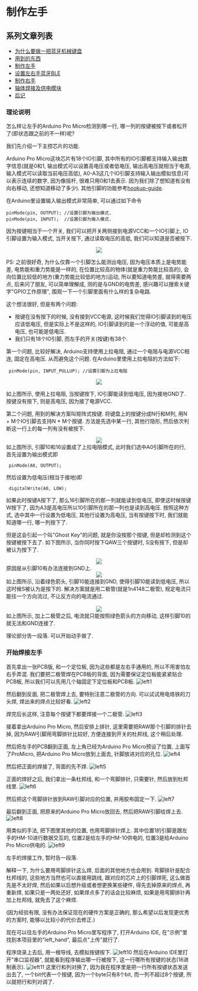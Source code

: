 # 制作左手

## 系列文章列表
* [为什么要做一把蓝牙机械键盘](./chapter1_cn.md)
* [用到的东西](./chapter2_cn.md)
* [制作左手](./chapter3_cn.md)
* [设置左右手蓝牙BLE](./chapter4_cn.md)
* [制作右手](./chapter5_cn.md)
* [轴体焊接及供电模块](./chapter6_cn.md)
* [后记](./chapter_tips_cn.md)

### 理论说明
怎么样让左手的Arduino Pro Micro检测到哪一行, 哪一列的按键被按下或者松开了(即状态跟之前的不一样)呢? 

我们先介绍一下主控芯片的功能.

Arduino Pro Micro这块芯片有18个IO引脚, 其中所有的IO引脚都支持输入输出数字信息(就是0和1, 输出模式可以设置高电压或者低电压, 输出高电压就相当于电源, 输入模式可以读取当前电压高低), A0-A3这几个IO引脚支持输入输出模拟信息(可以表示连续的数字, 因为像摇杆, 很难只用0和1去表示. 因为我们除了想知道有没有向右移动, 还想知道移动了多少). 其他引脚的功能参考[hookup-guide](https://learn.sparkfun.com/tutorials/pro-micro--fio-v3-hookup-guide). 

在Arduino里设置输入输出模式非常简单, 可以通过如下命令 

<pre><code>pinMode(pin, OUTPUT); //设置引脚为输出模式. 
pinMode(pin, INPUT);  //设置引脚为输入模式.
</code></pre>

因为按键相当于一个开关, 我们可以把开关两侧接到电源VCC和一个IO引脚上, IO引脚设置为输入模式, 当开关按下, 通过读取电压的高低, 我们可以知道是否被按下. 

<div align=center>

<img src="./pic/solution1.png"/>
</div>

PS: 之前很好奇, 为什么仅靠一个引脚怎么能测出电压, 因为电压本质上是电势能差, 电势能和重力势能是一样的, 在位置比较高的物体(就是重力势能比较高的), 会向位置比较低的地方(重力势能比较低的地方)运动, 所以要知道电势差, 就得需要两点, 后来问了朋友, 可以简单理解成, 测的是与GND的电势差, 感兴趣可以搜索关键字"GPIO工作原理", 围观一下一个引脚里面有什么样的复杂电路.

这个想法很好, 但是有两个问题:
* 按键在没有按下的时候, 没有接到VCC电源, 这时候我们觉得IO引脚读到的电压应该低电压, 但是实际上不是这样的, IO引脚读到的是一个浮动的值, 可能是高电压, 也可能是低电压.
* 我们只有18个IO引脚, 而左手的开关(按键)有38个. 

第一个问题, 比较好解决, Arduino支持使用上拉电阻, 通过一个电阻与电源VCC相连, 固定在高电压. 从而避免这个问题. 在Arduino里使用上拉电阻的方法如下:
<pre><code> pinMode(pin, INPUT_PULLUP); //设置引脚为上拉电阻 </code></pre>
<div align=center>

<img src="./pic/solution2.png"></img>
</div>

如上图所示, 使用上拉电阻, 当按键按下, IO引脚能读到低电压, 因为接地GND了. 按键没有按下, 则是高电压, 因为接了电源VCC. <br>

第二个问题, 用到的解决方案叫矩阵式按键. 将键盘上的按键分成N行和M列, 用N + M个IO引脚去支持N * M个按键. 方法是先选中某一行, 其他行隐形, 然后依次判断这一行上的每一列有没有被按下.

<div align=center>

<img src="./pic/solution3.png"/>
</div>
如上图所示, 引脚10和16设置成了上拉电阻模式, 此时我们选中A0引脚所在的行, 首先设置为输出模式即
<pre><code> pinMode(A0, OUTPUT);
</code></pre>
然后设置为低电压(相当于接地)即
<pre><code> digitalWrite(A0, LOW);
</code></pre>

如果此时按键A按下了, 那么16引脚所在的那一列就能读到低电压, 即使这时候按键W按下了, 因为A3是高电压所以10引脚所在的那一列也是读到高电压. 按照这种方式, 选中其中一行设置为低电压, 其他行设置为高电压, 当有按键按下时, 我们就能知道哪一行, 哪一列按下了.

但是这会引起一个叫"Ghost Key"的问题, 就是你没按那个按键, 但是却检测到这个按键被按下去了. 如下图所示, 当你同时按下QAW三个按键时, S没有按下, 但是却被认为按下了.<br>

<div align=center>

<img src="./pic/ghost_key_1.png"/>
</div>
原因是从引脚10有办法连接到GND上.<br>
<div align=center>

<img src="./pic/ghost_key_2.png"/>
</div>
如上图所示, 沿着绿色箭头, 引脚10能连接到GND, 使得引脚10能读到低电压, 所以这时候S被认为是按下的. 解决方案就是用二极管(就是1n4148二极管), 规定电流只能往一个方向流过, 不让反方向的电流通过. <br><br>

<div align=center>

<img src="./pic/ghost_key_3.png"/>
</div>
如上图所示, 加上二极管之后, 电流就只能按照绿色箭头的方向移动, 这样引脚10的就无法和GND连接了. 

理论部分告一段落. 可以开始动手做了.

### 开始焊接左手

首先拿出一张PCB版, 和一个定位板, 因为这些都是左右手通用的, 所以不用害怕左右手弄混. 我们要把二极管焊在PCB板的背面, 因为需要保证定位板能紧紧贴合PCB板, 所以我们可以先用几个轴固定下定位板和PCB板.
![left1](./pic/left1.jpg)

然后翻到反面, 把二极管焊上去, 要特别注意二极管的方向. 可以试试用电烙铁的刀头焊, 焊出来的焊点比较好看.
![left2](./pic/left2.jpg)

焊完后长这样, 注意每个按键下都要焊接一个二极管.
![left3](./pic/left3.jpg)

接着拿出Arduino Pro Micro, 然后安排上排针, 这里需要把RAW那个引脚的排针去掉, 因为RAW引脚用弯脚排针比较好, 方便连接到开关的杜邦线, 这个稍后处理. 

然后把左手的PCB翻到正面, 左上角已经为Arduino Pro Micro预设了位置, 上面写了ProMicro, 把Arduino Pro Micro放到上面去, 针脚放进对应的孔位.
![left4](./pic/left4.jpg)

然后把正面的焊接了, 背面的先不焊.
![left5](./pic/left5.jpg)

正面的焊好之后, 我们拿出一条杜邦线, 和一个弯脚排针, 只需要针, 然后放到杜邦线里.
![left6](./pic/left6.jpg)

然后把这个弯脚排针放到RAW引脚对应的位置, 并用胶布固定一下. 
![left7](./pic/left7.jpg)

最后翻到正面, 把原来的Arduino Pro Micro放回去, 然后把RAW引脚给焊上去.
![left8](./pic/left8.jpg)

用类似的手法, 把下图里其他的位置, 也用弯脚排针焊上. 其中位置1的引脚是跟左手的HM-10进行数据交互的, 位置2是给左手的HM-10供电的, 位置3是给Arduino Pro Micro供电的.
![left9](./pic/left9.jpg)


左手的焊接工作, 暂时告一段落. 


解释一下, 为什么要用弯脚排针这么焊, 后面的其他地方也会用到. 弯脚排针是配合杜邦线的, 这些地方当然也可以直接用跳线, 跟对应的芯片上的引脚焊死, 这么做首先是不太好焊, 然后如果以后想升级或者想更换某些硬件, 得先去掉原来的焊点, 再重新焊, 如果只是一两处还好, 如果焊点多了的话会比较麻烦, 如果是用弯脚排针再加上杜邦线, 就免去了这个麻烦. 

(因为经验有限, 没有办法保证现在的硬件方案是正确的, 那么希望以后发现更优秀的方案时, 能够以比较小的代价去修正.)


现在可以往左手的Arduino Pro Micro里写程序了, 打开Arduino IDE, 在"示例"里找到本项目里的"left_hand", 最后点"上传"就行了.

程序烧录上去后, 用一根导线, 去模拟按键按下.
![left10](./pic/left10.jpg)
然后在Arduino IDE里打开"串口监视器", 就能看到程序输出哪一行被按下, 这一行哪所有按键的状态(16进制表示).
![left11](./pic/left11.png)
这里行和列对换了, 因为我在程序里是把一行所有按键状态发送出去了, 一个bit代表一个按键, 因为一个byte只有8个bit, 而一列不超过8个按键, 所以就把行和列对调了.

